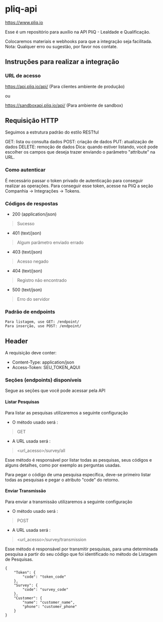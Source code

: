 # pliq-api
https://www.pliq.io

Esse é um repositório para auxílio na API PliQ - Lealdade e Qualificação.

Colocaremos materiais e webhooks para que a integração seja facilitada.
Nota: Qualquer erro ou sugestão, por favor nos contate.

## Instruções para realizar a integração

### URL de acesso

https://api.pliq.io/api/ (Para clientes ambiente de produção)

ou

https://sandboxapi.pliq.io/api/ (Para ambiente de sandbox)

## Requisição HTTP
Seguimos a estrutura padrão do estilo RESTful

GET: lista ou consulta dados
POST: criação de dados
PUT: atualização de dados
DELETE: remoção de dados
Dica: quando estiver listando, você pode escolher os campos que deseja trazer enviando o parâmetro "attribute" na URL.

### Como autenticar
É necessário passar o token privado de autenticação para conseguir realizar as operações. Para conseguir esse token, acesse na PliQ a seção Companhia -> Integrações -> Tokens.

### Códigos de respostas

* 200 (application/json)
> Sucesso

* 401 (text/json)
> Algum parâmetro enviado errado

* 403 (text/json)
> Acesso negado

* 404 (text/json)
> Registro não encontrado

* 500 (text/json)
> Erro do servidor

### Padrão de endpoints

```
Para listagem, use GET: /endpoint/
Para inserção, use POST: /endpoint/
```

## Header
A requisição deve conter:

* Content-Type: application/json
* Access-Token: SEU_TOKEN_AQUI

### Seções (endpoints) disponíveis

Segue as seções que você pode acessar pela API

#### Listar Pesquisas

Para listar as pesquisas utilizaremos a seguinte configuração

* O método usado será : 
> GET
* A URL usada será : 
> <url_acesso>/survey/all

Esse método é responsável por listar todas as pesquisas, seus códigos e alguns detalhes, como por exemplo as perguntas usadas.

Para pegar o código de uma pesquisa específica, deve-se primeiro listar todas as pesquisas e pegar o atributo "code" do retorno.

#### Enviar Transmissão

Para enviar a transmissão utilizaremos a seguinte configuração

* O método usado será : 
> POST
* A URL usada será : 
> <url_acesso>/survey/transmission

Esse método é responsável por transmitir pesquisas, para uma determinada pesquisa a partir do seu código que foi identificado no método de Listagem de Pesquisas.

```
{
	"Token": {
		"code": "token_code"
	},
	"Survey": {
		"code": "survey_code"
	},
	"Customer": {
		"name": "customer_name",
		"phone": "customer_phone"
	}
}
```

